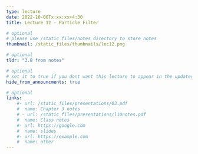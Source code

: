 ```yaml
---
type: lecture
date: 2022-10-06Tx:xx:xx+4:30
title: Lecture 12 - Particle Filter

# optional
# please use /static_files/notes directory to store notes
thumbnail: /static_files/thumbnails/lec12.png

# optional
tldr: "3.8 from notes"

# optional
# set it to true if you dont want this lecture to appear in the updates section
hide_from_announcments: true

# optional
links:
    #- url: /static_files/presentations/03.pdf
    #  name: Chapter 3 notes
    # - url: /static_files/presentations/l10notes.pdf
    #  name: Class notes
    #- url: https://google.com
    #  name: slides
    #- url: https://example.com
    #  name: other
---
```

<!-- Other additional contents using markdown -->

